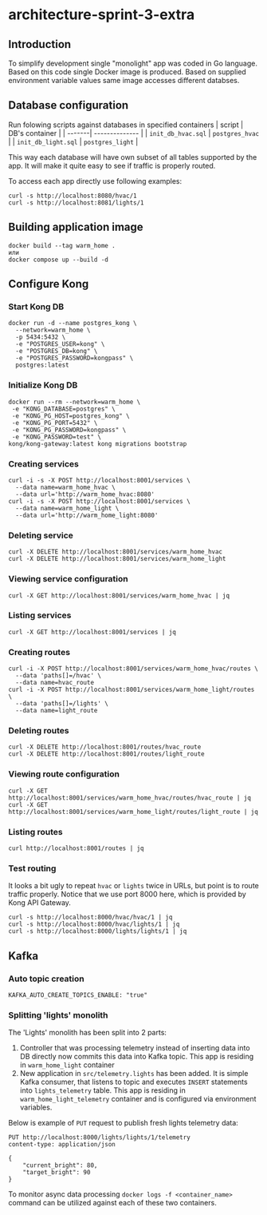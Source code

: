 # architecture-sprint-3-extra

## Introduction

To simplify development single "monolight" app was coded in Go language. Based
on this code single Docker image is produced. Based on supplied environment
variable values same image accesses different databses.


## Database configuration

Run folowing scripts against databases in specified containers
| script | DB's container |
| -------| -------------- |
| ```init_db_hvac.sql``` | ```postgres_hvac``` |
| ```init_db_light.sql``` | ```postgres_light``` |

This way each database will have own subset of all tables supported by the app.
It will make it quite easy to see if traffic is properly routed.

To access each app directly use following examples:
```
curl -s http://localhost:8080/hvac/1
curl -s http://localhost:8081/lights/1
```

## Building application image
```
docker build --tag warm_home .
или
docker compose up --build -d
```

## Configure Kong

### Start Kong DB
```
docker run -d --name postgres_kong \
  --network=warm_home \
  -p 5434:5432 \
  -e "POSTGRES_USER=kong" \
  -e "POSTGRES_DB=kong" \
  -e "POSTGRES_PASSWORD=kongpass" \
  postgres:latest
```

### Initialize Kong DB
```
docker run --rm --network=warm_home \
 -e "KONG_DATABASE=postgres" \
 -e "KONG_PG_HOST=postgres_kong" \
 -e "KONG_PG_PORT=5432" \
 -e "KONG_PG_PASSWORD=kongpass" \
 -e "KONG_PASSWORD=test" \
kong/kong-gateway:latest kong migrations bootstrap
```

### Creating services
```
curl -i -s -X POST http://localhost:8001/services \
  --data name=warm_home_hvac \
  --data url='http://warm_home_hvac:8080'
curl -i -s -X POST http://localhost:8001/services \
  --data name=warm_home_light \
  --data url='http://warm_home_light:8080'
```

### Deleting service
```
curl -X DELETE http://localhost:8001/services/warm_home_hvac
curl -X DELETE http://localhost:8001/services/warm_home_light
```

### Viewing service configuration
```
curl -X GET http://localhost:8001/services/warm_home_hvac | jq
```

### Listing services
```
curl -X GET http://localhost:8001/services | jq
```

### Creating routes
```
curl -i -X POST http://localhost:8001/services/warm_home_hvac/routes \
  --data 'paths[]=/hvac' \
  --data name=hvac_route
curl -i -X POST http://localhost:8001/services/warm_home_light/routes \
  --data 'paths[]=/lights' \
  --data name=light_route
```

### Deleting routes
```
curl -X DELETE http://localhost:8001/routes/hvac_route
curl -X DELETE http://localhost:8001/routes/light_route
```

### Viewing route configuration
```
curl -X GET http://localhost:8001/services/warm_home_hvac/routes/hvac_route | jq
curl -X GET http://localhost:8001/services/warm_home_light/routes/light_route | jq
```

### Listing routes
```
curl http://localhost:8001/routes | jq
```

### Test routing
It looks a bit ugly to repeat ```hvac``` or ```lights``` twice in URLs, but
point is to route traffic properly. Notice that we use port 8000 here, which is
provided by Kong API Gateway.

```
curl -s http://localhost:8000/hvac/hvac/1 | jq
curl -s http://localhost:8000/hvac/lights/1 | jq
curl -s http://localhost:8000/lights/lights/1 | jq
```

## Kafka

### Auto topic creation
```KAFKA_AUTO_CREATE_TOPICS_ENABLE: "true"```

### Splitting 'lights' monolith

The 'Lights' monolith has been split into 2 parts:
1. Controller that was processing telemetry instead of inserting data into DB
   directly now commits this data into Kafka topic. This app is residing in
   ```warm_home_light``` container
2. New application in ```src/telemetry.lights``` has been added. It is simple
   Kafka consumer, that listens to topic and executes ```INSERT``` statements
   into ```lights_telemetry``` table. This app is residing in
   ```warm_home_light_telemetry``` container and is configured via environment
   variables.

Below is example of ```PUT``` request to publish fresh lights telemetry data:
```
PUT http://localhost:8000/lights/lights/1/telemetry
content-type: application/json

{
    "current_bright": 80,
    "target_bright": 90
}
```

To monitor async data processing ```docker logs -f <container_name>``` command
can be utilized against each of these two containers.
